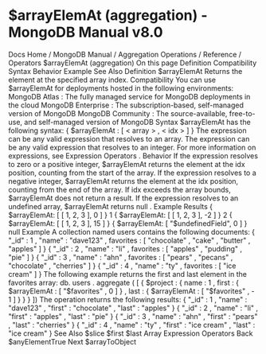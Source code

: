 # $arrayElemAt (aggregation) - MongoDB Manual v8.0


Docs Home / MongoDB Manual / Aggregation Operations / Reference / Operators $arrayElemAt (aggregation) On this page Definition Compatibility Syntax Behavior Example See Also Definition $arrayElemAt Returns the element at the specified array index. Compatibility You can use $arrayElemAt for deployments hosted in the following
environments: MongoDB Atlas : The fully
managed service for MongoDB deployments in the cloud MongoDB Enterprise : The
subscription-based, self-managed version of MongoDB MongoDB Community : The
source-available, free-to-use, and self-managed version of MongoDB Syntax $arrayElemAt has the following syntax: { $arrayElemAt : [ < array > , < idx > ] } The <array> expression can be any valid expression that resolves to an array. The <idx> expression can be any valid expression that resolves to an integer. For more information on expressions, see Expression Operators . Behavior If the <idx> expression resolves to zero or a positive integer, $arrayElemAt returns the element at the idx position, counting from the start of the array. If the <idx> expression resolves to a negative integer, $arrayElemAt returns the element at the idx position, counting from the end of the array. If idx exceeds the array bounds, $arrayElemAt does
not return a result. If the <array> expression resolves to an undefined array, $arrayElemAt returns null . Example Results { $arrayElemAt: [ [ 1, 2, 3 ], 0 ] } 1 { $arrayElemAt: [ [ 1, 2, 3 ], -2 ] } 2 { $arrayElemAt: [ [ 1, 2, 3 ], 15 ] } { $arrayElemAt: [ "$undefinedField", 0 ] } null Example A collection named users contains the following documents: { "_id" : 1 , "name" : "dave123" , favorites : [ "chocolate" , "cake" , "butter" , "apples" ] } { "_id" : 2 , "name" : "li" , favorites : [ "apples" , "pudding" , "pie" ] } { "_id" : 3 , "name" : "ahn" , favorites : [ "pears" , "pecans" , "chocolate" , "cherries" ] } { "_id" : 4 , "name" : "ty" , favorites : [ "ice cream" ] } The following example returns the first and last element in the favorites array: db. users . aggregate ( [ { $project : { name : 1 , first : { $arrayElemAt : [ "$favorites" , 0 ] } , last : { $arrayElemAt : [ "$favorites" , - 1 ] } } } ]) The operation returns the following results: { "_id" : 1 , "name" : "dave123" , "first" : "chocolate" , "last" : "apples" } { "_id" : 2 , "name" : "li" , "first" : "apples" , "last" : "pie" } { "_id" : 3 , "name" : "ahn" , "first" : "pears" , "last" : "cherries" } { "_id" : 4 , "name" : "ty" , "first" : "ice cream" , "last" : "ice cream" } See Also $slice $first $last Array Expression Operators Back $anyElementTrue Next $arrayToObject
